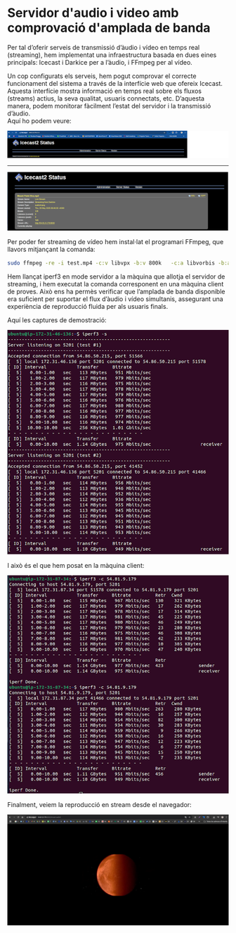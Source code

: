 # Servidor d'audio i video amb comprovació d'amplada de banda

Per tal d’oferir serveis de transmissió d’àudio i vídeo en temps real (streaming), hem implementat una infraestructura basada en dues eines principals: Icecast i Darkice per a l’àudio, i FFmpeg per al vídeo. 

Un cop configurats els serveis, hem pogut comprovar el correcte funcionament del sistema a través de la interfície web que ofereix Icecast. Aquesta interfície mostra informació en temps real sobre els fluxos (streams) actius, la seva qualitat, usuaris connectats, etc. D’aquesta manera, podem monitorar fàcilment l’estat del servidor i la transmissió d’àudio.  
Aquí ho podem veure:

![Captura interfície Icecast](./images/icecast.png)

---

![Captura interfície Icecast](./images/icecast2.png)

Per poder fer streaming de vídeo hem instal·lat el programari FFmpeg, que llavors mitjançant la comanda:

```bash
sudo ffmpeg -re -i test.mp4 -c:v libvpx -b:v 800k   -c:a libvorbis -b:a 128k  -f webm -content_type video/webm icecast://source:1234@54.81.9.179:8000/stream.webm
```

Hem llançat iperf3 en mode servidor a la màquina que allotja el servidor de streaming, i hem executat la comanda corresponent en una màquina client de proves. Això ens ha permès verificar que l’amplada de banda disponible era suficient per suportar el flux d’àudio i vídeo simultanis, assegurant una experiència de reproducció fluida per als usuaris finals.

Aquí les captures de demostració:

![Captura demostració 1](./images/ampladadebanda.png)

I això és el que hem posat en la màquina client:

![Captura demostració 2](./images/ampladadebanda2.png)

Finalment, veiem la reproducció en stream desde el navegador:

![Captura stream](./images/reporucciostream.png)
